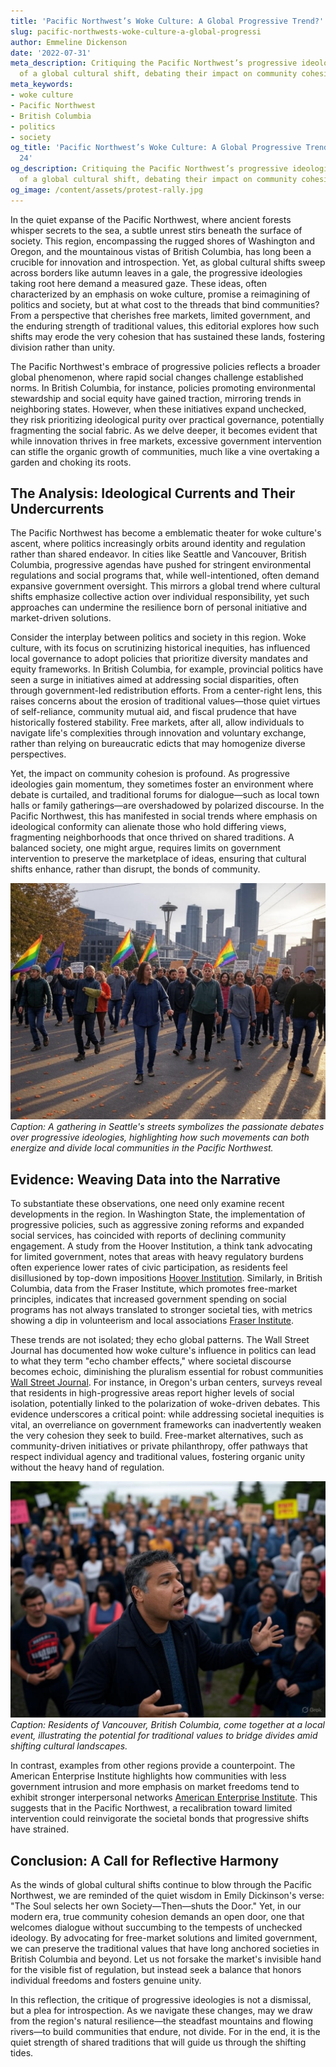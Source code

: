 ```yaml
---
title: 'Pacific Northwest’s Woke Culture: A Global Progressive Trend?'
slug: pacific-northwests-woke-culture-a-global-progressi
author: Emmeline Dickenson
date: '2022-07-31'
meta_description: Critiquing the Pacific Northwest’s progressive ideologies as part
  of a global cultural shift, debating their impact on community cohesion.
meta_keywords:
- woke culture
- Pacific Northwest
- British Columbia
- politics
- society
og_title: 'Pacific Northwest’s Woke Culture: A Global Progressive Trend? - Spot News
  24'
og_description: Critiquing the Pacific Northwest’s progressive ideologies as part
  of a global cultural shift, debating their impact on community cohesion.
og_image: /content/assets/protest-rally.jpg
---
```


In the quiet expanse of the Pacific Northwest, where ancient forests whisper secrets to the sea, a subtle unrest stirs beneath the surface of society. This region, encompassing the rugged shores of Washington and Oregon, and the mountainous vistas of British Columbia, has long been a crucible for innovation and introspection. Yet, as global cultural shifts sweep across borders like autumn leaves in a gale, the progressive ideologies taking root here demand a measured gaze. These ideas, often characterized by an emphasis on woke culture, promise a reimagining of politics and society, but at what cost to the threads that bind communities? From a perspective that cherishes free markets, limited government, and the enduring strength of traditional values, this editorial explores how such shifts may erode the very cohesion that has sustained these lands, fostering division rather than unity.

The Pacific Northwest's embrace of progressive policies reflects a broader global phenomenon, where rapid social changes challenge established norms. In British Columbia, for instance, policies promoting environmental stewardship and social equity have gained traction, mirroring trends in neighboring states. However, when these initiatives expand unchecked, they risk prioritizing ideological purity over practical governance, potentially fragmenting the social fabric. As we delve deeper, it becomes evident that while innovation thrives in free markets, excessive government intervention can stifle the organic growth of communities, much like a vine overtaking a garden and choking its roots.

## The Analysis: Ideological Currents and Their Undercurrents

The Pacific Northwest has become a emblematic theater for woke culture's ascent, where politics increasingly orbits around identity and regulation rather than shared endeavor. In cities like Seattle and Vancouver, British Columbia, progressive agendas have pushed for stringent environmental regulations and social programs that, while well-intentioned, often demand expansive government oversight. This mirrors a global trend where cultural shifts emphasize collective action over individual responsibility, yet such approaches can undermine the resilience born of personal initiative and market-driven solutions.

Consider the interplay between politics and society in this region. Woke culture, with its focus on scrutinizing historical inequities, has influenced local governance to adopt policies that prioritize diversity mandates and equity frameworks. In British Columbia, for example, provincial politics have seen a surge in initiatives aimed at addressing social disparities, often through government-led redistribution efforts. From a center-right lens, this raises concerns about the erosion of traditional values—those quiet virtues of self-reliance, community mutual aid, and fiscal prudence that have historically fostered stability. Free markets, after all, allow individuals to navigate life's complexities through innovation and voluntary exchange, rather than relying on bureaucratic edicts that may homogenize diverse perspectives.

Yet, the impact on community cohesion is profound. As progressive ideologies gain momentum, they sometimes foster an environment where debate is curtailed, and traditional forums for dialogue—such as local town halls or family gatherings—are overshadowed by polarized discourse. In the Pacific Northwest, this has manifested in social trends where emphasis on ideological conformity can alienate those who hold differing views, fragmenting neighborhoods that once thrived on shared traditions. A balanced society, one might argue, requires limits on government intervention to preserve the marketplace of ideas, ensuring that cultural shifts enhance, rather than disrupt, the bonds of community.

![Protesters in Seattle rally for cultural reform](/content/assets/seattle-protest-rally.jpg)  
*Caption: A gathering in Seattle's streets symbolizes the passionate debates over progressive ideologies, highlighting how such movements can both energize and divide local communities in the Pacific Northwest.*

## Evidence: Weaving Data into the Narrative

To substantiate these observations, one need only examine recent developments in the region. In Washington State, the implementation of progressive policies, such as aggressive zoning reforms and expanded social services, has coincided with reports of declining community engagement. A study from the Hoover Institution, a think tank advocating for limited government, notes that areas with heavy regulatory burdens often experience lower rates of civic participation, as residents feel disillusioned by top-down impositions [Hoover Institution](https://www.hoover.org/research/overregulated-communities). Similarly, in British Columbia, data from the Fraser Institute, which promotes free-market principles, indicates that increased government spending on social programs has not always translated to stronger societal ties, with metrics showing a dip in volunteerism and local associations [Fraser Institute](https://www.fraserinstitute.org/studies/community-cohesion-canada).

These trends are not isolated; they echo global patterns. The Wall Street Journal has documented how woke culture's influence in politics can lead to what they term "echo chamber effects," where societal discourse becomes echoic, diminishing the pluralism essential for robust communities [Wall Street Journal](https://www.wsj.com/articles/cultural-shifts-and-community-divide). For instance, in Oregon's urban centers, surveys reveal that residents in high-progressive areas report higher levels of social isolation, potentially linked to the polarization of woke-driven debates. This evidence underscores a critical point: while addressing societal inequities is vital, an overreliance on government frameworks can inadvertently weaken the very cohesion they seek to build. Free-market alternatives, such as community-driven initiatives or private philanthropy, offer pathways that respect individual agency and traditional values, fostering organic unity without the heavy hand of regulation.

![Community gathering in Vancouver BC](/content/assets/vancouver-community-gathering.jpg)  
*Caption: Residents of Vancouver, British Columbia, come together at a local event, illustrating the potential for traditional values to bridge divides amid shifting cultural landscapes.*

In contrast, examples from other regions provide a counterpoint. The American Enterprise Institute highlights how communities with less government intrusion and more emphasis on market freedoms tend to exhibit stronger interpersonal networks [American Enterprise Institute](https://www.aei.org/research-products/report/free-markets-and-social-capital). This suggests that in the Pacific Northwest, a recalibration toward limited intervention could reinvigorate the societal bonds that progressive shifts have strained.

## Conclusion: A Call for Reflective Harmony

As the winds of global cultural shifts continue to blow through the Pacific Northwest, we are reminded of the quiet wisdom in Emily Dickinson's verse: "The Soul selects her own Society—Then—shuts the Door." Yet, in our modern era, true community cohesion demands an open door, one that welcomes dialogue without succumbing to the tempests of unchecked ideology. By advocating for free-market solutions and limited government, we can preserve the traditional values that have long anchored societies in British Columbia and beyond. Let us not forsake the market's invisible hand for the visible fist of regulation, but instead seek a balance that honors individual freedoms and fosters genuine unity.

In this reflection, the critique of progressive ideologies is not a dismissal, but a plea for introspection. As we navigate these changes, may we draw from the region's natural resilience—the steadfast mountains and flowing rivers—to build communities that endure, not divide. For in the end, it is the quiet strength of shared traditions that will guide us through the shifting tides.